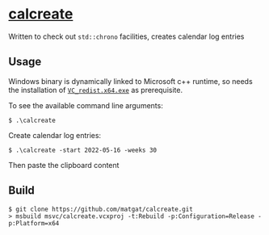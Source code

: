 # [calcreate](https://github.com/matgat/calcreate.git)

Written to check out `std::chrono` facilities, creates calendar log entries

## Usage
Windows binary is dynamically linked to Microsoft c++ runtime,
so needs the installation of
[`VC_redist.x64.exe`](https://aka.ms/vs/17/release/vc_redist.x64.exe)
as prerequisite.

To see the available command line arguments:
```
$ .\calcreate
```

Create calendar log entries:
```
$ .\calcreate -start 2022-05-16 -weeks 30
```
Then paste the clipboard content


## Build
```
$ git clone https://github.com/matgat/calcreate.git
> msbuild msvc/calcreate.vcxproj -t:Rebuild -p:Configuration=Release -p:Platform=x64
```
